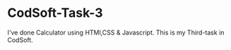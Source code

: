 # CodSoft-Task-3
I've done Calculator using HTMl,CSS & Javascript. This is my  Third-task in CodSoft.

